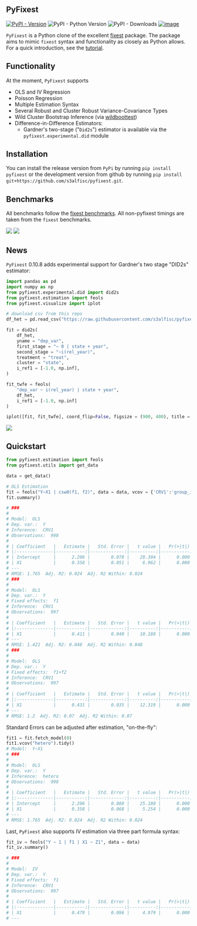 ## PyFixest

[![PyPI - Version](https://img.shields.io/pypi/v/pyfixest.svg)](https://pypi.org/project/pyfixest/)
![PyPI - Python Version](https://img.shields.io/pypi/pyversions/pyfixest.svg)
![PyPI - Downloads](https://img.shields.io/pypi/dm/pyfixest)
[![image](https://codecov.io/gh/s3alfisc/pyfixest/branch/master/graph/badge.svg)](https://codecov.io/gh/s3alfisc/pyfixest)

`PyFixest` is a Python clone of the excellent [fixest](https://github.com/lrberge/fixest) package. The package aims to mimic `fixest` syntax and functionality as closely as Python allows. For a quick introduction, see the [tutorial](https://s3alfisc.github.io/pyfixest/tutorial/).

## Functionality

At the moment, `PyFixest` supports

- OLS and IV Regression
- Poisson Regression
- Multiple Estimation Syntax
- Several Robust and Cluster Robust Variance-Covariance Types
- Wild Cluster Bootstrap Inference (via [wildboottest](https://github.com/s3alfisc/wildboottest))
- Difference-in-Difference Estimators:
  - Gardner's two-stage ("`Did2s`") estimator is available via the `pyfixest.experimental.did` module

## Installation

You can install the release version from `PyPi` by running `pip install pyfixest` or the development version from github by running
`pip install git+https://github.com/s3alfisc/pyfixest.git`.

## Benchmarks

All benchmarks follow the [fixest benchmarks](https://github.com/lrberge/fixest/tree/master/_BENCHMARK). All non-pyfixest timings are taken from the `fixest` benchmarks.

![](./benchmarks/lets-plot-images/benchmarks_ols.svg)
![](./benchmarks/lets-plot-images/benchmarks_poisson.svg)


## News

`PyFixest` 0.10.8 adds experimental support for Gardner's two stage "DID2s" estimator:

```py
import pandas as pd
import numpy as np
from pyfixest.experimental.did import did2s
from pyfixest.estimation import feols
from pyfixest.visualize import iplot

# download csv from this repo
df_het = pd.read_csv("https://raw.githubusercontent.com/s3alfisc/pyfixest/master/pyfixest/experimental/data/df_het.csv")

fit = did2s(
    df_het,
    yname = "dep_var",
    first_stage = "~ 0 | state + year",
    second_stage = "~i(rel_year)",
    treatment = "treat",
    cluster = "state",
    i_ref1 = [-1.0, np.inf],
)

fit_twfe = feols(
    "dep_var ~ i(rel_year) | state + year",
    df_het,
    i_ref1 = [-1.0, np.inf]
)

iplot([fit, fit_twfe], coord_flip=False, figsize = (900, 400), title = "TWFE vs DID2S")
```
![](./figures/event_study.svg)

## Quickstart

```python
from pyfixest.estimation import feols
from pyfixest.utils import get_data

data = get_data()

# OLS Estimation
fit = feols("Y~X1 | csw0(f1, f2)", data = data, vcov = {'CRV1':'group_id'})
fit.summary()

# ###
#
# Model:  OLS
# Dep. var.:  Y
# Inference:  CRV1
# Observations:  998
#
# | Coefficient   |   Estimate |   Std. Error |   t value |   Pr(>|t|) |   2.5 % |   97.5 % |
# |:--------------|-----------:|-------------:|----------:|-----------:|--------:|---------:|
# | Intercept     |      2.206 |        0.078 |    28.304 |      0.000 |   2.043 |    2.370 |
# | X1            |      0.358 |        0.051 |     6.962 |      0.000 |   0.250 |    0.466 |
# ---
# RMSE: 1.765  Adj. R2: 0.024  Adj. R2 Within: 0.024
# ###
#
# Model:  OLS
# Dep. var.:  Y
# Fixed effects:  f1
# Inference:  CRV1
# Observations:  997
#
# | Coefficient   |   Estimate |   Std. Error |   t value |   Pr(>|t|) |   2.5 % |   97.5 % |
# |:--------------|-----------:|-------------:|----------:|-----------:|--------:|---------:|
# | X1            |      0.411 |        0.040 |    10.188 |      0.000 |   0.326 |    0.495 |
# ---
# RMSE: 1.421  Adj. R2: 0.048  Adj. R2 Within: 0.048
# ###
#
# Model:  OLS
# Dep. var.:  Y
# Fixed effects:  f1+f2
# Inference:  CRV1
# Observations:  997
#
# | Coefficient   |   Estimate |   Std. Error |   t value |   Pr(>|t|) |   2.5 % |   97.5 % |
# |:--------------|-----------:|-------------:|----------:|-----------:|--------:|---------:|
# | X1            |      0.431 |        0.035 |    12.319 |      0.000 |   0.358 |    0.505 |
# ---
# RMSE: 1.2  Adj. R2: 0.07  Adj. R2 Within: 0.07

```

Standard Errors can be adjusted after estimation, "on-the-fly":

```python
fit1 = fit.fetch_model(0)
fit1.vcov("hetero").tidy()
# Model:  Y~X1
# ###
#
# Model:  OLS
# Dep. var.:  Y
# Inference:  hetero
# Observations:  998
#
# | Coefficient   |   Estimate |   Std. Error |   t value |   Pr(>|t|) |   2.5 % |   97.5 % |
# |:--------------|-----------:|-------------:|----------:|-----------:|--------:|---------:|
# | Intercept     |      2.206 |        0.088 |    25.180 |      0.000 |   2.034 |    2.378 |
# | X1            |      0.358 |        0.068 |     5.254 |      0.000 |   0.224 |    0.491 |
# ---
# RMSE: 1.765  Adj. R2: 0.024  Adj. R2 Within: 0.024
```

Last, `PyFixest` also supports IV estimation via three part formula syntax:

```py
fit_iv = feols("Y ~ 1 | f1 | X1 ~ Z1", data = data)
fit_iv.summary()

# ###
#
# Model:  IV
# Dep. var.:  Y
# Fixed effects:  f1
# Inference:  CRV1
# Observations:  997
#
# | Coefficient   |   Estimate |   Std. Error |   t value |   Pr(>|t|) |   2.5 % |   97.5 % |
# |:--------------|-----------:|-------------:|----------:|-----------:|--------:|---------:|
# | X1            |      0.479 |        0.096 |     4.979 |      0.000 |   0.282 |    0.676 |
# ---
```